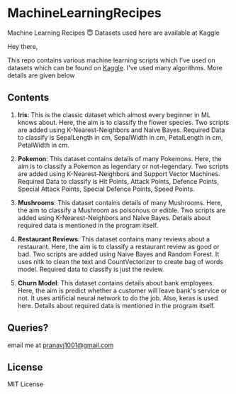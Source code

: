 # MachineLearningRecipes
Machine Learning Recipes 😇 Datasets used here are available at Kaggle

Hey there,

This repo contains various machine learning scripts which I've used on datasets which can be found on [Kaggle](https://www.kaggle.com/datasets). I've used many algorithms. More details are given below

## Contents

1. **Iris**: This is the classic dataset which almost every beginner in ML knows about. Here, the aim is to classify the flower species. Two scripts are added using K-Nearest-Neighbors and Naive Bayes. Required Data to classify is SepalLength in cm, SepalWidth in cm, PetalLength in cm, PetalWidth in cm.

2. **Pokemon**: This dataset contains details of many Pokemons. Here, the aim is to classify a Pokemon as legendary or not-legendary. Two scripts are added using K-Nearest-Neighbors and Support Vector Machines. Required Data to classify is Hit Points, Attack Points, Defence Points, Special Attack Points, Special Defence Points, Speed Points.

3. **Mushrooms**: This dataset contains details of many Mushrooms. Here, the aim to classify a Mushroom as poisonous or edible. Two scripts are added using K-Nearest-Neighbors and Naive Bayes. Details about required data is mentioned in the program itself.

4. **Restaurant Reviews**: This dataset contains many reviews about a restaurant. Here, the aim is to classify a restaurant review as good or bad. Two scripts are added using Naive Bayes and Random Forest. It uses nltk to clean the text and CountVectorizer to create bag of words model. Required data to classify is just the review.

5. **Churn Model**: This dataset contains details about bank employees. Here, the aim is predict whether a customer will leave bank's service or not. It uses artificial neural network to do the job. Also, keras is used here. Details about required data is mentioned in the program itself.


## Queries?

email me at pranavj1001@gmail.com

## License

MIT License
